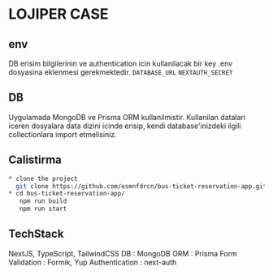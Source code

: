 # LOJIPER CASE

## env

DB erisim bilgilerinin ve authentication icin kullanilacak bir key .env dosyasina eklenmesi gerekmektedir.
`DATABASE_URL`
`NEXTAUTH_SECRET`

## DB

Uygulamada MongoDB ve Prisma ORM kullanilmistir.
Kullanilan datalari iceren dosyalara data dizini icinde erisip, kendi database'inizdeki ilgili collectionlara import etmelisiniz.

## Calistirma

```bash
* clone the project
  git clone https://github.com/osmnfdrcn/bus-ticket-reservation-app.git
* cd bus-ticket-reservation-app/
   npm run build
   npm run start
```

## TechStack

NextJS,
TypeScript,
TailwindCSS
DB : MongoDB
ORM : Prisma
Form Validation : Formik, Yup
Authentication : next-auth
